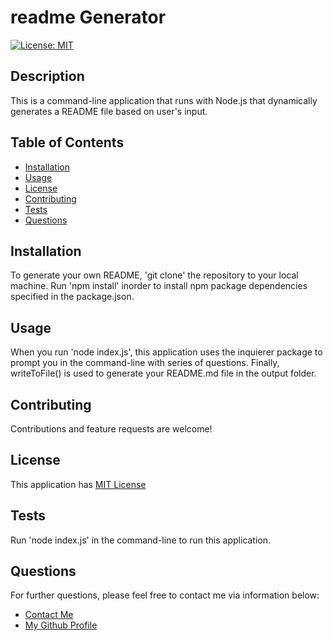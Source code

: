 # readme Generator
  
  [![License: MIT](https://img.shields.io/badge/License-MIT-yellow.svg)](https://opensource.org/licenses/MIT)

  ## Description

  This is a command-line application that runs with Node.js that dynamically generates a README file based on user's input.
  
  ## Table of Contents 
  
  - [Installation](#installation)
  - [Usage](#usage)
  - [License](#license)
  - [Contributing](#contributing)
  - [Tests](#tests)
  - [Questions](#questions)
  
  ## Installation
  
  To generate your own README, 'git clone' the repository to your local machine. Run 'npm install' inorder to install npm package dependencies specified in the package.json.
  
  ## Usage

  When you run 'node index.js', this application uses the inquierer package to prompt you in the command-line with series of questions. Finally, writeToFile() is used to generate your README.md file in the output folder.
      
  
  ## Contributing
  
  Contributions and feature requests are welcome!
  
  ## License
  
  This application has <a href="https://opensource.org/licenses/MIT">MIT License</a>
  
  ## Tests
  
  Run 'node index.js' in the command-line to run this application.

  ## Questions

  For further questions, please feel free to contact me via information below:
  <ul>
    <li><a href='mailto:rasmiroy@yahoo.com?subject=contact me&body='>Contact Me</a></li>
    <li><a href='https://github.com/rasdevworld'>My Github Profile</a></li>
  </ul>
  
